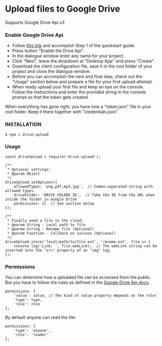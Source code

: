 # Upload files to Google Drive

Supports Google Drive Api v3

### Enable Google Drive Api

- Follow [this link](https://developers.google.com/drive/api/v3/quickstart/nodejs) and accomplish Step 1 of the quickstart guide. 
- Press button "Enable the Drive Api".
- In the dialogue window enter any name for your project.
- Click "Next", leave the dropdown at "Desktop App" and press "Create".
- Download the client configuration file, save it in the root folder of your project and close the dialogue window.
- Before you can accomplish the next and final step, check out the "Usage" section below and prepare a file for your first upload attempt.
- When ready upload your first file and keep an eye on the console. Follow the instructions and enter the provided string in the console prompt so that the token gets created.

When everything has gone right, you have now a "token.json" file in your root folder. Keep it there together with "credentials.json".

### INSTALLATION

```
$ npm i drive-upload
```

### Usage

```
const driveUpload = require('drive-upload');

/**
 * Optional settings:
 * @param Object
 */
driveUpload.setOptions({
    allowedTypes: 'png,pdf,mp3,jpg',  // Comma-separated string with allowed types.
    driveFolder: 'DRIVE_FOLDER_ID',  // Take the ID from the URL when inside the folder in Google Drive
    permissions: {}  // See section below
});

/**
 * Finally send a file to the cloud:
 * @param String - Local path to file
 * @parma String - Rename file (Optional)
 * @param Function - Callback on success (Optional)
 */
driveUpload.store('local/path/to/file.ext', 'rename.ext', file => {
    console.log('Link: ', file.webLink);  // The webLink string can be inserted into the "src" property of an "img" tag.
});
```

### Permissions

You can determine how a uploaded file can be accessed from the public. But you have to follow the rules as defined in the [Google Drive Api docs](https://developers.google.com/drive/api/v2/reference/permissions/insert#request-body).

```
permissions: {
    'value': value, // The kind of value property depends on the role!
    'type': type,
    'role': role 
};
```
By default anyone can read the file:
```
permissions: {
    'type': 'anyone',
    'role': 'reader' 
};
```